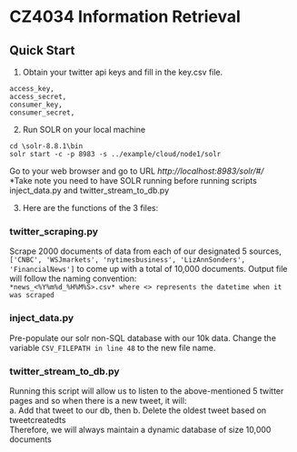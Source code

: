 # CZ4034 Information Retrieval

## Quick Start  
1. Obtain your twitter api keys and fill in the key.csv file.  
```
access_key,  
access_secret,  
consumer_key,  
consumer_secret,  
```
2. Run SOLR on your local machine  
```
cd \solr-8.8.1\bin  
solr start -c -p 8983 -s ../example/cloud/node1/solr
```
Go to your web browser and go to URL *http://localhost:8983/solr/#/*  
*Take note you need to have SOLR running before running scripts inject_data.py and twitter_stream_to_db.py

3. Here are the functions of the 3 files:
### twitter_scraping.py
Scrape 2000 documents of data from each of our designated 5 sources, `['CNBC', 'WSJmarkets', 'nytimesbusiness', 'LizAnnSonders', 'FinancialNews']` to come up with a total of 10,000 documents.
Output file will follow the naming convention:  
`*news_<%Y%m%d_%H%M%S>.csv* where <> represents the datetime when it was scraped` 
### inject_data.py
Pre-populate our solr non-SQL database with our 10k data. Change the variable `CSV_FILEPATH in line 48` to the new file name.
### twitter_stream_to_db.py
Running this script will allow us to listen to the above-mentioned 5 twitter pages and so when there is a new tweet, it will:  
a. Add that tweet to our db, then
b. Delete the oldest tweet based on tweetcreatedts  
Therefore, we will always maintain a dynamic database of size 10,000 documents  
